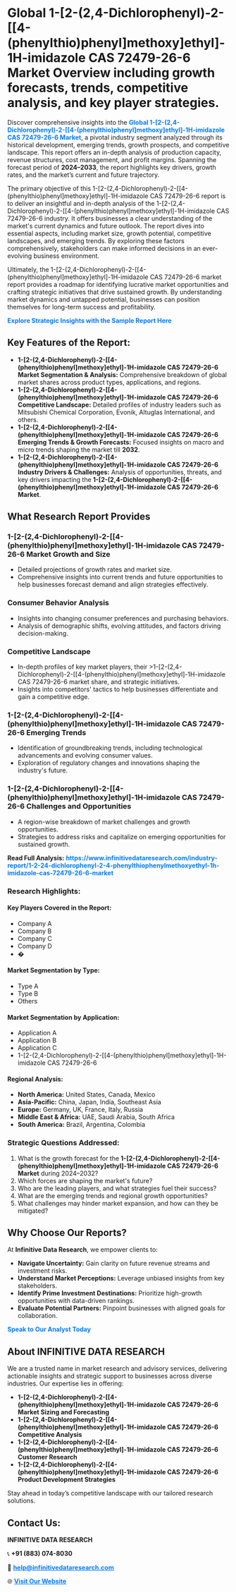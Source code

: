 <h1>Global 1-[2-(2,4-Dichlorophenyl)-2-[[4-(phenylthio)phenyl]methoxy]ethyl]-1H-imidazole CAS 72479-26-6 Market Overview including growth forecasts, trends, competitive analysis, and key player strategies.</h1>
<p>
Discover comprehensive insights into the 
<a href="https://www.infinitivedataresearch.com/industry-report/1-2-24-dichlorophenyl-2-4-phenylthiophenylmethoxyethyl-1h-imidazole-cas-72479-26-6-market" rel="dofollow" style="color: #007BFF; text-decoration: none;"><strong>Global 1-[2-(2,4-Dichlorophenyl)-2-[[4-(phenylthio)phenyl]methoxy]ethyl]-1H-imidazole CAS 72479-26-6 Market</strong></a>, a pivotal industry segment analyzed through its historical development, emerging trends, growth prospects, and competitive landscape. This report offers an in-depth analysis of production capacity, revenue structures, cost management, and profit margins. Spanning the forecast period of <strong>2024–2033</strong>, the report highlights key drivers, growth rates, and the market’s current and future trajectory.
</p>
<p>
The primary objective of this 1-[2-(2,4-Dichlorophenyl)-2-[[4-(phenylthio)phenyl]methoxy]ethyl]-1H-imidazole CAS 72479-26-6 report is to deliver an insightful and in-depth analysis of the 1-[2-(2,4-Dichlorophenyl)-2-[[4-(phenylthio)phenyl]methoxy]ethyl]-1H-imidazole CAS 72479-26-6 industry. It offers businesses a clear understanding of the market's current dynamics and future outlook. The report dives into essential aspects, including market size, growth potential, competitive landscapes, and emerging trends. By exploring these factors comprehensively, stakeholders can make informed decisions in an ever-evolving business environment.
</p>
<p>
Ultimately, the 1-[2-(2,4-Dichlorophenyl)-2-[[4-(phenylthio)phenyl]methoxy]ethyl]-1H-imidazole CAS 72479-26-6 market report provides a roadmap for identifying lucrative market opportunities and crafting strategic initiatives that drive sustained growth. By understanding market dynamics and untapped potential, businesses can position themselves for long-term success and profitability.
</p>
<p>
<a href="https://www.infinitivedataresearch.com/request-sample/reportId=103203" style="color: #007BFF; text-decoration: none;"><strong>Explore Strategic Insights with the Sample Report Here</strong></a>
</p>

<h2>Key Features of the Report:</h2>
<ul>
<li><strong>1-[2-(2,4-Dichlorophenyl)-2-[[4-(phenylthio)phenyl]methoxy]ethyl]-1H-imidazole CAS 72479-26-6 Market Segmentation & Analysis:</strong> Comprehensive breakdown of global market shares across product types, applications, and regions.</li>
<li><strong>1-[2-(2,4-Dichlorophenyl)-2-[[4-(phenylthio)phenyl]methoxy]ethyl]-1H-imidazole CAS 72479-26-6 Competitive Landscape:</strong> Detailed profiles of industry leaders such as Mitsubishi Chemical Corporation, Evonik, Altuglas International, and others.</li>
<li><strong>1-[2-(2,4-Dichlorophenyl)-2-[[4-(phenylthio)phenyl]methoxy]ethyl]-1H-imidazole CAS 72479-26-6 Emerging Trends & Growth Forecasts:</strong> Focused insights on macro and micro trends shaping the market till <strong>2032</strong>.</li>
<li><strong>1-[2-(2,4-Dichlorophenyl)-2-[[4-(phenylthio)phenyl]methoxy]ethyl]-1H-imidazole CAS 72479-26-6 Industry Drivers & Challenges:</strong> Analysis of opportunities, threats, and key drivers impacting the <strong>1-[2-(2,4-Dichlorophenyl)-2-[[4-(phenylthio)phenyl]methoxy]ethyl]-1H-imidazole CAS 72479-26-6 Market</strong>.</li>
</ul>

<h2>What Research Report Provides</h2>
<h3>1-[2-(2,4-Dichlorophenyl)-2-[[4-(phenylthio)phenyl]methoxy]ethyl]-1H-imidazole CAS 72479-26-6 Market Growth and Size</h3>
<ul>
<li>Detailed projections of growth rates and market size.</li>
<li>Comprehensive insights into current trends and future opportunities to help businesses forecast demand and align strategies effectively.</li>
</ul>

<h3>Consumer Behavior Analysis</h3>
<ul>
<li>Insights into changing consumer preferences and purchasing behaviors.</li>
<li>Analysis of demographic shifts, evolving attitudes, and factors driving decision-making.</li>
</ul>

<h3>Competitive Landscape</h3>
<ul>
<li>In-depth profiles of key market players, their >1-[2-(2,4-Dichlorophenyl)-2-[[4-(phenylthio)phenyl]methoxy]ethyl]-1H-imidazole CAS 72479-26-6 market share, and strategic initiatives.</li>
<li>Insights into competitors' tactics to help businesses differentiate and gain a competitive edge.</li>
</ul>

<h3>1-[2-(2,4-Dichlorophenyl)-2-[[4-(phenylthio)phenyl]methoxy]ethyl]-1H-imidazole CAS 72479-26-6 Emerging Trends</h3>
<ul>
<li>Identification of groundbreaking trends, including technological advancements and evolving consumer values.</li>
<li>Exploration of regulatory changes and innovations shaping the industry's future.</li>
</ul>

<h3>1-[2-(2,4-Dichlorophenyl)-2-[[4-(phenylthio)phenyl]methoxy]ethyl]-1H-imidazole CAS 72479-26-6 Challenges and Opportunities</h3>
<ul>
<li>A region-wise breakdown of market challenges and growth opportunities.</li>
<li>Strategies to address risks and capitalize on emerging opportunities for sustained growth.</li>
</ul>
<p><strong>Read Full Analysis:</strong> <a href="https://www.infinitivedataresearch.com/industry-report/1-2-24-dichlorophenyl-2-4-phenylthiophenylmethoxyethyl-1h-imidazole-cas-72479-26-6-market" rel="dofollow" style="color: #007BFF; text-decoration: none;"><strong>https://www.infinitivedataresearch.com/industry-report/1-2-24-dichlorophenyl-2-4-phenylthiophenylmethoxyethyl-1h-imidazole-cas-72479-26-6-market</strong></a></p>
<h3>Research Highlights:</h3>
<h4>Key Players Covered in the Report:</h4>
<ul><li>Company A</li><li>Company B</li><li>Company C</li><li>Company D</li><li>�</li></ul>
<h4>Market Segmentation by Type:</h4>
<ul><li>Type A</li><li>Type B</li><li>Others</li></ul>
<h4>Market Segmentation by Application:</h4>
<ul><li>Application A</li><li>Application B</li><li>Application C</li><li>1-[2-(2,4-Dichlorophenyl)-2-[[4-(phenylthio)phenyl]methoxy]ethyl]-1H-imidazole CAS 72479-26-6</li></ul>

<h4>Regional Analysis:</h4>
<ul>
<li><strong>North America:</strong> United States, Canada, Mexico</li>
<li><strong>Asia-Pacific:</strong> China, Japan, India, Southeast Asia</li>
<li><strong>Europe:</strong> Germany, UK, France, Italy, Russia</li>
<li><strong>Middle East & Africa:</strong> UAE, Saudi Arabia, South Africa</li>
<li><strong>South America:</strong> Brazil, Argentina, Colombia</li>
</ul>

<h3>Strategic Questions Addressed:</h3>
<ol>
<li>What is the growth forecast for the <strong>1-[2-(2,4-Dichlorophenyl)-2-[[4-(phenylthio)phenyl]methoxy]ethyl]-1H-imidazole CAS 72479-26-6 Market</strong> during 2024–2032?</li>
<li>Which forces are shaping the market's future?</li>
<li>Who are the leading players, and what strategies fuel their success?</li>
<li>What are the emerging trends and regional growth opportunities?</li>
<li>What challenges may hinder market expansion, and how can they be mitigated?</li>
</ol>

<h2>Why Choose Our Reports?</h2>
<p>At <strong>Infinitive Data Research</strong>, we empower clients to:</p>
<ul>
<li><strong>Navigate Uncertainty:</strong> Gain clarity on future revenue streams and investment risks.</li>
<li><strong>Understand Market Perceptions:</strong> Leverage unbiased insights from key stakeholders.</li>
<li><strong>Identify Prime Investment Destinations:</strong> Prioritize high-growth opportunities with data-driven rankings.</li>
<li><strong>Evaluate Potential Partners:</strong> Pinpoint businesses with aligned goals for collaboration.</li>
</ul>
<p><a href="https://www.infinitivedataresearch.com/industry-report/1-2-24-dichlorophenyl-2-4-phenylthiophenylmethoxyethyl-1h-imidazole-cas-72479-26-6-market" rel="dofollow" style="color: #007BFF; text-decoration: none;"><strong>Speak to Our Analyst Today</strong></a></p>

<h2>About INFINITIVE DATA RESEARCH</h2>
<p>We are a trusted name in market research and advisory services, delivering actionable insights and strategic support to businesses across diverse industries. Our expertise lies in offering:</p>
<ul>
<li><strong>1-[2-(2,4-Dichlorophenyl)-2-[[4-(phenylthio)phenyl]methoxy]ethyl]-1H-imidazole CAS 72479-26-6 Market Sizing and Forecasting</strong></li>
<li><strong>1-[2-(2,4-Dichlorophenyl)-2-[[4-(phenylthio)phenyl]methoxy]ethyl]-1H-imidazole CAS 72479-26-6 Competitive Analysis</strong></li>
<li><strong>1-[2-(2,4-Dichlorophenyl)-2-[[4-(phenylthio)phenyl]methoxy]ethyl]-1H-imidazole CAS 72479-26-6 Customer Research</strong></li>
<li><strong>1-[2-(2,4-Dichlorophenyl)-2-[[4-(phenylthio)phenyl]methoxy]ethyl]-1H-imidazole CAS 72479-26-6 Product Development Strategies</strong></li>
</ul>
<p>Stay ahead in today’s competitive landscape with our tailored research solutions.</p>

<h2>Contact Us:</h2>
<p><strong>INFINITIVE DATA RESEARCH</strong></p>
<p>📞 <strong>+91 (883) 074-8030</strong></p>
<p>📧 <strong><a href="mailto:help@infinitivedataresearch.com" style="color: #007BFF;">help@infinitivedataresearch.com</a></strong></p>
<p>🌐 <strong><a href="https://www.infinitivedataresearch.com" rel="dofollow" style="color: #007BFF;">Visit Our Website</a></strong></p>
